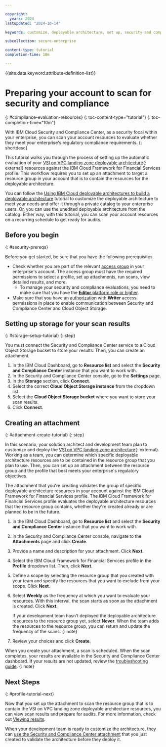```yaml
---

copyright:
  years: 2024
lastupdated: "2024-10-14"

keywords: customize, deployable architecture, set up, security and compliance center, custom profiles

subcollection: secure-enterprise

content-type: tutorial
completion-time: 10m

---
```


{{site.data.keyword.attribute-definition-list}}


# Preparing your account to scan for security and compliance
{: #compliance-evaluation-resources}
{: toc-content-type="tutorial"}
{: toc-completion-time="10m"}

With IBM Cloud Security and Compliance Center, as a security focal within your enterprise, you can scan your account resources to evaluate whether they meet your enterprise's regulatory compliance requirements.
{: shortdesc}

This tutorial walks you through the process of setting up the automatic evaluation of your [VSI on VPC landing zone deployable architecture](https://cloud.ibm.com/catalog/architecture/deploy-arch-ibm-slz-vsi-ef663980-4c71-4fac-af4f-4a510a9bcf68-global){: external} resources against the IBM Cloud Framework for Financial Services profile. This workflow requires you to set up an attachment to target a resource group in your account that is to contain the resources for the deployable architecture.

You can follow the [Using IBM Cloud deployable architectures to build a deployable architecture](/docs/secure-enterprise?topic=secure-enterprise-basic-custom) tutorial to customize the deployable architecture to meet your needs and offer it through a private catalog to your enterprise users. Or, you can use the unedited deployable architecture from the catalog. Either way, with this tutorial, you can scan your account resources on a recurring schedule to get ready for audits.


## Before you begin
{: #security-prereqs}

Before you get started, be sure that you have the following prerequisites.

* Check whether you are part of the relevant [access group](/docs/enterprise-management?topic=enterprise-management-enterprise-iam-ag-tutorial) in your enterprise's account. The access group must have the required permissions to select a profile, set up attachments, run scans, view detailed results, and more.
  * To manage your security and compliance evaluations, you need to make sure that you have the [**Editor** platform role or higher](/docs/security-compliance?topic=security-compliance-assign-roles).
* Make sure that you have an [authorization](/docs/account?topic=account-serviceauth) with **Writer** access permissions in place to enable communication between Security and Compliance Center and Cloud Object Storage.

## Setting up storage for your scan results
{: #storage-setup-tutorial}
{: step}

You must connect the Security and Compliance Center service to a Cloud Object Storage bucket to store your results. Then, you can create an attachment.

1. In the IBM Cloud Dashboard, go to **Resource list** and select the **Security and Compliance Center** instance that you want to work with.
2. In the Security and Compliance Center console, go to the **Settings** page.
3. In the **Storage** section, click **Connect**.
4. Select the correct **Cloud Object Storage instance** from the dropdown list.
5. Select the **Cloud Object Storage bucket** where you want to store your scan results.
6. Click **Connect**.

## Creating an attachment
{: #attachment-create-tutorial}
{: step}

In this scenario, your solution architect and development team plan to customize and deploy the [VSI on VPC landing zone architecture](https://cloud.ibm.com/catalog/architecture/deploy-arch-ibm-slz-vsi-ef663980-4c71-4fac-af4f-4a510a9bcf68-global){: external}. Working as a team, you can determine which specific deployable architecture resources are to be contained in the resource group that you plan to use. Then, you can set up an attachment between the resource group and the profile that best meets your enterprise's regulatory objectives.

The attachment that you're creating validates the group of specific deployable architecture resources in your account against the IBM Cloud Framework for Financial Services profile. The IBM Cloud Framework for Financial Services profile evaluates the deployable architecture resources that the resource group contains, whether they're created already or are planned to be in the future.

1. In the IBM Cloud Dashboard, go to **Resource list** and select the **Security and Compliance Center** instance that you want to work with.
2. In the Security and Compliance Center console, navigate to the **Attachments** page and click **Create**.
3. Provide a name and description for your attachment. Click **Next**.
4. Select the IBM Cloud Framework for Financial Services profile in the **Profile** dropdown list. Then, click **Next**.
5. Define a scope by selecting the resource group that you created with your team and specify the resources that you want to exclude from your scope. Click **Next**.
6. Select **Weekly** as the frequency at which you want to evaluate your resources. With this interval, the scan starts as soon as the attachment is created. Click **Next**.

   If your development team hasn't deployed the deployable architecture resources to the resource group yet, select **Never**. When the team adds the resources to the resource group, you can return and update the frequency of the scans.
   {: note}

7. Review your choices and click **Create**.

When you create your attachment, a scan is scheduled. When the scan completes, your results are available in the Security and Compliance Center dashboard. If your results are not updated, review the [troubleshooting guide](/docs/security-compliance?topic=security-compliance-ts-cache).
{: note}

## Next Steps
{: #profile-tutorial-next}

Now that you set up the attachment to scan the resource group that is to contain the VSI on VPC landing zone deployable architecture resources, you can view scan results and prepare for audits. For more information, check out [Viewing results](/docs/security-compliance?topic=security-compliance-results&interface=ui).

When your development team is ready to customize the architecture, they can [use the Security and Compliance Center attachment](/docs/secure-enterprise?topic=secure-enterprise-config-project&interface=ui#cra-validate-failure) that you just created to validate the architecture before they deploy it.
